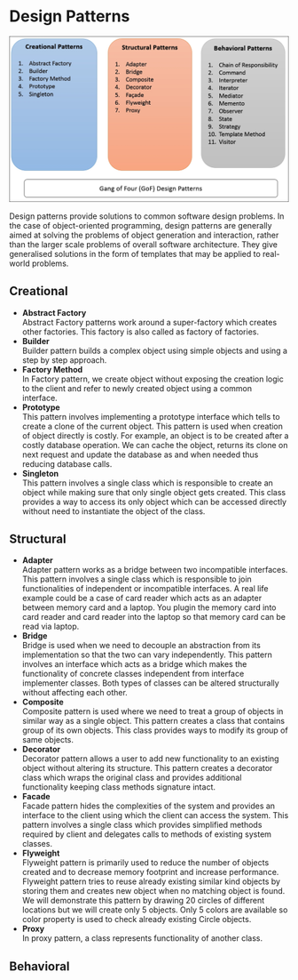 # Design Patterns

![Image](images/gof.jpg)


Design patterns provide solutions to common software design problems. 
In the case of object-oriented programming, design patterns are generally aimed at solving the problems of object generation and interaction, 
rather than the larger scale problems of overall software architecture. 
They give generalised solutions in the form of templates that may be applied to real-world problems.

## Creational

- **Abstract Factory**<br/>
    Abstract Factory patterns work around a super-factory which creates other factories. 
    This factory is also called as factory of factories.
- **Builder**<br/>
    Builder pattern builds a complex object using simple objects and using a step by step approach.
- **Factory Method**<br/>
    In Factory pattern, we create object without exposing the creation logic to the client and refer to 
    newly created object using a common interface.
- **Prototype**<br/>
    This pattern involves implementing a prototype interface which tells to create a clone of the current object. 
    This pattern is used when creation of object directly is costly. 
    For example, an object is to be created after a costly database operation. 
    We can cache the object, returns its clone on next request and update the database as and when needed thus reducing database calls.
- **Singleton**<br/>
    This pattern involves a single class which is responsible to create an object while making sure that only single object gets created. 
    This class provides a way to access its only object which can be accessed directly without need to instantiate the object of the class.

## Structural

- **Adapter**<br/>
    Adapter pattern works as a bridge between two incompatible interfaces.
    This pattern involves a single class which is responsible to join functionalities of independent or incompatible interfaces.
    A real life example could be a case of card reader which acts as an adapter between memory card and a laptop. 
    You plugin the memory card into card reader and card reader into the laptop so that memory card can be read via laptop.
- **Bridge**<br/>
    Bridge is used when we need to decouple an abstraction from its implementation so that the two can vary independently.
    This pattern involves an interface which acts as a bridge which makes the functionality of concrete classes independent from interface implementer classes. 
    Both types of classes can be altered structurally without affecting each other.
- **Composite**<br/>
    Composite pattern is used where we need to treat a group of objects in similar way as a single object.
    This pattern creates a class that contains group of its own objects. 
    This class provides ways to modify its group of same objects.
- **Decorator**<br/>
    Decorator pattern allows a user to add new functionality to an existing object without altering its structure.
    This pattern creates a decorator class which wraps the original class and 
    provides additional functionality keeping class methods signature intact.
- **Facade**<br/>
    Facade pattern hides the complexities of the system and provides an interface to the client using which the client can access the system.
    This pattern involves a single class which provides simplified methods required by client and delegates calls to methods of existing system classes.
- **Flyweight**<br/>
    Flyweight pattern is primarily used to reduce the number of objects created and to decrease memory footprint and increase performance.
    Flyweight pattern tries to reuse already existing similar kind objects by storing them and creates new object 
    when no matching object is found. 
    We will demonstrate this pattern by drawing 20 circles of different locations but we will create only 5 objects. 
    Only 5 colors are available so color property is used to check already existing Circle objects.
- **Proxy**<br/>
    In proxy pattern, a class represents functionality of another class.


## Behavioral


